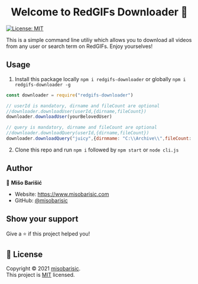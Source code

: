 <h1 align="center">Welcome to RedGIFs Downloader 👋</h1>
<p>
  <a href="https://github.com/misobarisic/redgifs-downloader/blob/master/LICENSE" target="_blank">
    <img alt="License: MIT" src="https://img.shields.io/badge/License-MIT-yellow.svg" />
  </a>
</p>
This is a simple command line utiliy which allows you to download all videos from any user or search term on RedGIFs. Enjoy yourselves!

## Usage
1. Install this package locally `npm i redgifs-downloader` or globally `npm i redgifs-downloader -g` 
```javascript
const downloader = require("redgifs-downloader")

// userId is mandatory, dirname and fileCount are optional
//downloader.downloadUser(userId,{dirname,fileCount})
downloader.downloadUser(yourBelovedUser)

// query is mandatory, dirname and fileCount are optional
//downloader.downloadQuery(userId,{dirname,fileCount})
downloader.downloadQuery("juicy",{dirnmame: "C:\\Archive\\",fileCount: 2})
```

2. Clone this repo and run `npm i` followed by `npm start` or `node cli.js`

## Author

👤 **Mišo Barišić**

* Website: https://www.misobarisic.com
* GitHub: [@misobarisic](https://github.com/misobarisic)

## Show your support

Give a ⭐️ if this project helped you!

## 📝 License

Copyright © 2021 [misobarisic](https://github.com/misobarisic).<br />
This project is [MIT](https://github.com/misobarisic/redgifs-downloader/blob/master/LICENSE) licensed.
